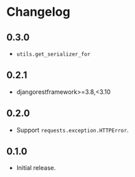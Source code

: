 Changelog
=========

0.3.0
-----

* `utils.get_serializer_for`

0.2.1
-----

* djangorestframework>=3.8,<3.10

0.2.0
-----

* Support `requests.exception.HTTPError`.

0.1.0
-----

* Initial release.
